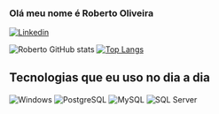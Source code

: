 

### Olá meu nome é Roberto Oliveira 
 [![Linkedin](https://img.shields.io/badge/LinkedIn-0077B5?style=for-the-badge&logo=linkedin&logoColor=white)](https://www.linkedin.com/in/roberto-oliveiira/)


![Roberto GitHub stats](https://github-readme-stats.vercel.app/api?username=RoberttoOliveira&show_icons=true&theme=radical)
[![Top Langs](https://github-readme-stats.vercel.app/api/top-langs/?username=anuraghazra&layout=compact)](https://github.com/anuraghazra/github-readme-stats)

## Tecnologias que eu uso no dia a dia 
   
<div style="display: inline-block">
    <img align="center" alt="Windows" src="https://img.shields.io/badge/Windows-0078D6?style=for-the-badge&logo=windows&logoColor=white"/>
    <img align="center" alt="PostgreSQL" src="https://img.shields.io/badge/PostgreSQL-336791?style=for-the-badge&logo=postgresql&logoColor=white"/>
    <img align="center" alt="MySQL" src="https://img.shields.io/badge/MySQL-4479A1?style=for-the-badge&logo=mysql&logoColor=white"/>
    <img align="center" alt="SQL Server" src="https://img.shields.io/badge/SQL_Server-777BB4?style=for-the-badge&logo=microsoftsqlserver&logoColor=white"/>
</div>




